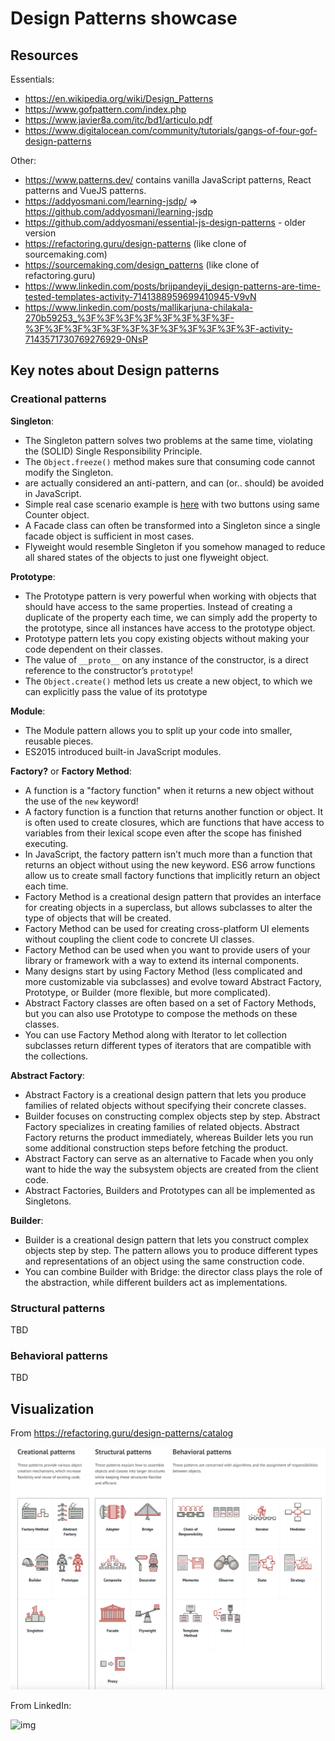 Design Patterns showcase
===

## Resources

Essentials:

- https://en.wikipedia.org/wiki/Design_Patterns
- https://www.gofpattern.com/index.php
- https://www.javier8a.com/itc/bd1/articulo.pdf
- https://www.digitalocean.com/community/tutorials/gangs-of-four-gof-design-patterns

Other:

- https://www.patterns.dev/ contains vanilla JavaScript patterns, React patterns and VueJS patterns.
- https://addyosmani.com/learning-jsdp/ => https://github.com/addyosmani/learning-jsdp
- https://github.com/addyosmani/essential-js-design-patterns - older version
- https://refactoring.guru/design-patterns (like clone of sourcemaking.com)
- https://sourcemaking.com/design_patterns (like clone of refactoring.guru)
- https://www.linkedin.com/posts/brijpandeyji_design-patterns-are-time-tested-templates-activity-7141388959699410945-V9vN
- https://www.linkedin.com/posts/mallikarjuna-chilakala-270b59253_%3F%3F%3F%3F%3F%3F%3F%3F-%3F%3F%3F%3F%3F%3F%3F%3F%3F%3F%3F%3F-activity-7143571730769276929-0NsP 

## Key notes about Design patterns

### Creational patterns

**Singleton**:

- The Singleton pattern solves two problems at the same time, violating the (SOLID) Single Responsibility Principle.
- The `Object.freeze()` method makes sure that consuming code cannot modify the Singleton. 
- are actually considered an anti-pattern, and can (or.. should) be avoided in JavaScript.
- Simple real case scenario example is [here](https://codesandbox.io/p/sandbox/singleton-1-64mr1) with two buttons using same Counter object.
- A Facade class can often be transformed into a Singleton since a single facade object is sufficient in most cases.
- Flyweight would resemble Singleton if you somehow managed to reduce all shared states of the objects to just one flyweight object.

**Prototype**:

- The Prototype pattern is very powerful when working with objects that should have access to the same properties. Instead of creating a duplicate of the property each time, we can simply add the property to the prototype, since all instances have access to the prototype object.
- Prototype pattern lets you copy existing objects without making your code dependent on their classes.
- The value of `__proto__` on any instance of the constructor, is a direct reference to the constructor’s `prototype`!
- The `Object.create()` method lets us create a new object, to which we can explicitly pass the value of its prototype


**Module**:

- The Module pattern allows you to split up your code into smaller, reusable pieces.
- ES2015 introduced built-in JavaScript modules. 

**Factory?** or **Factory Method**:

- A function is a "factory function" when it returns a new object without the use of the `new` keyword!
- A factory function is a function that returns another function or object. It is often used to create closures, which are functions that have access to variables from their lexical scope even after the scope has finished executing. 
- In JavaScript, the factory pattern isn’t much more than a function that returns an object without using the new keyword. ES6 arrow functions allow us to create small factory functions that implicitly return an object each time.
- Factory Method is a creational design pattern that provides an interface for creating objects in a superclass, but allows subclasses to alter the type of objects that will be created.
- Factory Method can be used for creating cross-platform UI elements without coupling the client code to concrete UI classes.
- Factory Method can be used when you want to provide users of your library or framework with a way to extend its internal components.
- Many designs start by using Factory Method (less complicated and more customizable via subclasses) and evolve toward Abstract Factory, Prototype, or Builder (more flexible, but more complicated).
- Abstract Factory classes are often based on a set of Factory Methods, but you can also use Prototype to compose the methods on these classes.
- You can use Factory Method along with Iterator to let collection subclasses return different types of iterators that are compatible with the collections.


**Abstract Factory**:

- Abstract Factory is a creational design pattern that lets you produce families of related objects without specifying their concrete classes.
- Builder focuses on constructing complex objects step by step. Abstract Factory specializes in creating families of related objects. Abstract Factory returns the product immediately, whereas Builder lets you run some additional construction steps before fetching the product.
- Abstract Factory can serve as an alternative to Facade when you only want to hide the way the subsystem objects are created from the client code.
- Abstract Factories, Builders and Prototypes can all be implemented as Singletons.

**Builder**:

- Builder is a creational design pattern that lets you construct complex objects step by step. The pattern allows you to produce different types and representations of an object using the same construction code.
- You can combine Builder with Bridge: the director class plays the role of the abstraction, while different builders act as implementations.

### Structural patterns

TBD

### Behavioral patterns

TBD

## Visualization

From https://refactoring.guru/design-patterns/catalog

![img](./design_patterns_catalog_from_refactoring_guru.png)

From LinkedIn:

![img](./design_patterns_visualized_from_LinkedIn.gif)
